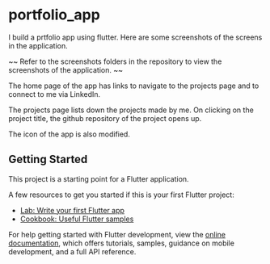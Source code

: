 # portfolio_app

I build a prtfolio app using flutter.
Here are some screenshots of the screens in the application.

~~ Refer to the screenshots folders in the repository to view the screenshots of the application. ~~

The home page of the app has links to navigate to the projects page and to connect to me via LinkedIn.

The projects page lists down the projects made by me. On clicking on the project title, the github repository of the project opens up.

The icon of the app is also modified.


## Getting Started

This project is a starting point for a Flutter application.

A few resources to get you started if this is your first Flutter project:

- [Lab: Write your first Flutter app](https://docs.flutter.dev/get-started/codelab)
- [Cookbook: Useful Flutter samples](https://docs.flutter.dev/cookbook)

For help getting started with Flutter development, view the
[online documentation](https://docs.flutter.dev/), which offers tutorials,
samples, guidance on mobile development, and a full API reference.
